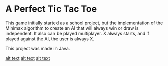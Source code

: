 # A Perfect Tic Tac Toe

This game initially started as a school project, but the implementation of the Minimax algorithm to create an AI that will always win or draw is independent. It also can be played multiplayer. X always starts, and if played against the AI, the user is always X.

This project was made in Java.

[alt text](Start.png "Start screen")
[alt text](AI.png "Playing against the AI")
[alt text](Multiplayer.png "Playing multiplayer")
